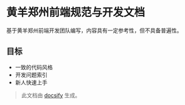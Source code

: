 # 黄羊郑州前端规范与开发文档

基于黄羊郑州前端开发团队编写，内容具有一定参考性，但不具备普遍性。

## 目标

* 一致的代码风格
* 开发问题索引
* 新人快速上手

> 此文档由 [docsify](https://github.com/QingWei-Li/docsify) 生成。
